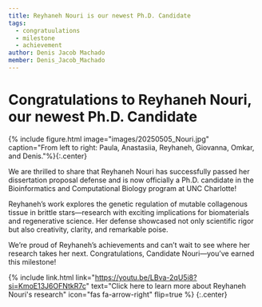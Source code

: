 ```yaml
---
title: Reyhaneh Nouri is our newest Ph.D. Candidate
tags:
  - congratuulations
  - milestone
  - achievement
author: Denis Jacob Machado
member: Denis_Jacob_Machado
---
```


# Congratulations to Reyhaneh Nouri, our newest Ph.D. Candidate

{% include figure.html image="images/20250505_Nouri.jpg" caption="From left to right: Paula, Anastasiia, Reyhaneh, Giovanna, Omkar, and Denis."%}{:.center}



We are thrilled to share that Reyhaneh Nouri has successfully passed her dissertation proposal defense and is now officially a Ph.D. candidate in the Bioinformatics and Computational Biology program at UNC Charlotte!

Reyhaneh’s work explores the genetic regulation of mutable collagenous tissue in brittle stars—research with exciting implications for biomaterials and regenerative science. Her defense showcased not only scientific rigor but also creativity, clarity, and remarkable poise.

We’re proud of Reyhaneh’s achievements and can’t wait to see where her research takes her next. Congratulations, Candidate Nouri—you’ve earned this milestone!

{% include link.html link="https://youtu.be/LBva-2qU5i8?si=KmoE13J6OFNtkR7c" text="Click here to learn more about Reyhaneh Nouri's research" icon="fas fa-arrow-right" flip=true %}
{:.center}